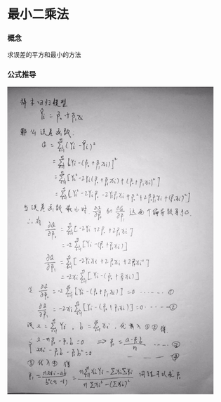 # 最小二乘法
### 概念
求误差的平方和最小的方法
### 公式推导

<img src="./formulary/square/LeastSquare.jpeg" width = "470px" height="700px" />
